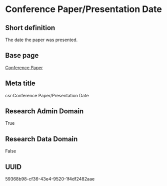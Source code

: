 # Conference Paper/Presentation Date
## Short definition
The date the paper was presented.
## Base page
[Conference Paper](../../Objects/Conference%20Paper.md)
## Meta title
csr:Conference Paper/Presentation Date
## Research Admin Domain
True
## Research Data Domain
False
## UUID
59368b98-cf36-43e4-9520-1f4df2482aae
